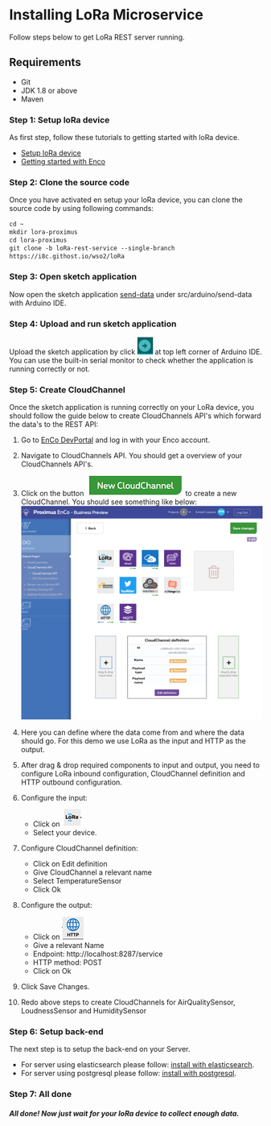 # Installing LoRa Microservice
Follow steps below to get LoRa REST server running.
## <a name="Prerequirements"></a> Requirements
* Git
* JDK 1.8 or above
* Maven


### Step 1: Setup loRa device

As first step, follow these tutorials to getting started with loRa device.

* [Setup loRa device](http://support.sodaq.com/mbili/)
* [Getting started with Enco](http://docs.enco.io/docs/getting-started-with-enco)

### <a name="step2"></a> Step 2: Clone the source code

Once you have activated en setup your loRa device, you can clone the source code by using following commands:

```shell
cd ~
mkdir lora-proximus
cd lora-proximus
git clone -b loRa-rest-service --single-branch https://i8c.githost.io/wso2/loRa
```

### Step 3: Open sketch application

Now open the sketch application [send-data](../arduino/send-data/send-data.ino) under src/arduino/send-data with Arduino IDE.

### Step 4: Upload and run sketch application

Upload the sketch application by click ![upload logo](../../doc/img/arduino-upload.png) at top left corner of Arduino IDE. You can use the built-in serial monitor to check whether the application is running correctly or not.

### Step 5: Create CloudChannel

Once the sketch application is running correctly on your LoRa device, you should follow the guide below to create CloudChannels API's which forward the data's to the REST API:

1. Go to [EnCo DevPortal](http://devs.enco.io/dashboard/) and log in with your Enco account.
2. Navigate to CloudChannels API. You should get a overview of your CloudChannels API's.
3. Click on the button ![New CloudChannel](../../doc/img/new-cloudchannel.png) to create a new CloudChannel. You should see something like below:
	![Create CloudChannel](../../doc/img/create-cloudchannel.png)

4. Here you can define where the data come from and where the data should go. For this demo we use LoRa as the input and HTTP as the output.
5. After drag & drop required components to input and output, you need to configure LoRa inbound configuration, CloudChannel definition and HTTP outbound configuration.
6. Configure the input: 
	* Click on ![LoRa](../../doc/img/lora-inbound.png)
	* Select your device.
7. Configure CloudChannel definition: 
	* Click on Edit definition
	* Give CloudChannel a relevant name
	* Select TemperatureSensor
	* Click Ok
8. Configure the output:
	* Click on ![http](../../doc/img/http.png)
	* Give a relevant Name
	* Endpoint: http://localhost:8287/service
	* HTTP method: POST
	* Click on Ok
9. Click Save Changes.
10. Redo above steps to create CloudChannels for AirQualitySensor, LoudnessSensor and HumiditySensor

### Step 6: Setup back-end

The next step is to setup the back-end on your Server.

* For server using elasticsearch please follow: [install with elasticsearch](elastic/INSTALL-elastic.md).
* For server using postgresql please follow: [install with postgresql](postgresql/INSTALL-postgresql.md).

### Step 7: All done

##### All done! Now just wait for your loRa device to collect enough data.